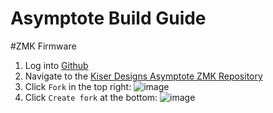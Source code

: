 # Asymptote Build Guide




#ZMK Firmware

1) Log into [Github](https://github.com/)
2) Navigate to the [Kiser Designs Asymptote ZMK Repository](https://github.com/KiserDesigns/asymptote-zmk)
3) Click `Fork` in the top right: ![image](https://user-images.githubusercontent.com/96897936/230153508-1ed875cc-70f5-4aa7-9cbd-496e768a61c7.png)
4) Click `Create fork` at the bottom: ![image](https://user-images.githubusercontent.com/96897936/230153629-43b385ca-e62f-4ecf-a6ac-af3986314608.png)
